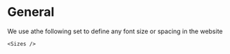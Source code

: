 # General

We use athe following set to define any font size or spacing in the website


    <Sizes />
